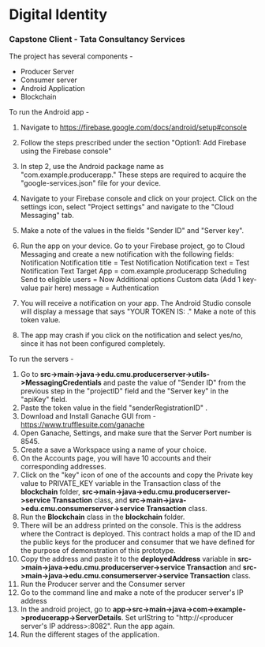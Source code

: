 # Digital Identity
### Capstone Client - Tata Consultancy Services

The project has several components - 
- Producer Server
- Consumer server
- Android Application
- Blockchain

To run the Android app -  
1. Navigate to https://firebase.google.com/docs/android/setup#console
2. Follow the steps prescribed under the section "Option1: Add Firebase using the Firebase console"
3. In step 2, use the Android package name as "com.example.producerapp." These steps are required to acquire the "google-services.json" file for your device. 
4. Navigate to your Firebase console and click on your project. Click on the settings icon, select "Project settings" and navigate to the "Cloud Messaging" tab.
5. Make a note of the values in the fields "Sender ID" and "Server key".
6. Run the app on your device. Go to your Firebase project, go to Cloud Messaging and create a new notification with the following fields:  
    Notification
      Notification title = Test Notification
      Notification text = Test Notification Text
    Target
      App = com.example.producerapp
    Scheduling
      Send to eligible users = Now
    Additional options
      Custom data (Add 1 key-value pair here)
        message = Authentication
		
7. You will receive a notification on your app. The Android Studio console will display a message that says "YOUR TOKEN IS: <token value> ." Make a note of this token value. 
8. The app may crash if you click on the notification and select yes/no, since it has not been configured completely.
 

To run the servers - 
1. Go to **src->main->java->edu.cmu.producerserver->utils->MessagingCredentials** and paste the value of "Sender ID" from the previous step in the "projectID" field and the "Server key" in the "apiKey" field.  
2. Paste the token value in the field "senderRegistrationID" .
3. Download and Install Ganache GUI from - https://www.trufflesuite.com/ganache
4. Open Ganache, Settings, and make sure that the Server Port number is 8545.
5. Create a save a Workspace using a name of your choice.
6. On the Accounts page, you will have 10 accounts and their corresponding addresses.
7. Click on the "key" icon of one of the accounts and copy the Private key value to PRIVATE_KEY variable in the Transaction class of the **blockchain** folder, **src->main->java->edu.cmu.producerserver->service Transaction** class, and **src->main->java->edu.cmu.consumerserver->service Transaction** class.
8. Run the **Blockchain** class in the **blockchain** folder.
9. There will be an address printed on the console. This is the address where the Contract is deployed. This contract holds a map of the ID and the public keys for the producer and consumer that we have defined for the purpose of demonstration of this prototype.
10. Copy the address and paste it to the **deployedAddress** variable in **src->main->java->edu.cmu.producerserver->service Transaction** and **src->main->java->edu.cmu.consumerserver->service Transaction** class.
11. Run the Producer server and the Consumer server 
12. Go to the command line and make a note of the producer server's IP address
13. In the android project, go to **app->src->main->java->com->example->producerapp->ServerDetails**. Set urlString to "http://<producer server's IP address>:8082". Run the app again.
14. Run the different stages of the application.



